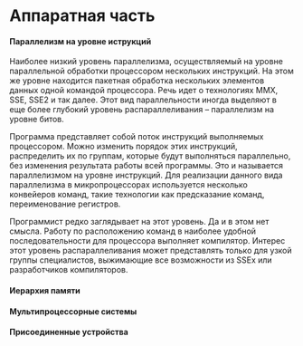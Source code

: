 # Аппаратная часть



#### Параллелизм на уровне иструкций 

Наиболее низкий уровень параллелизма, осуществляемый на уровне параллельной обработки процессором нескольких инструкций. На этом же уровне находится пакетная обработка нескольких элементов данных одной командой процессора. Речь идет о технологиях MMX, SSE, SSE2 и так далее. Этот вид параллельности иногда выделяют в еще более глубокий уровень распараллеливания – параллелизм на уровне битов.

Программа представляет собой поток инструкций выполняемых процессором. Можно изменить порядок этих инструкций, распределить их по группам, которые будут выполняться параллельно, без изменения результата работы всей программы. Это и называется параллелизмом на уровне инструкций. Для реализации данного вида параллелизма в микропроцессорах используется несколько конвейеров команд, такие технологии как предсказание команд, переименование регистров.

Программист редко заглядывает на этот уровень. Да и в этом нет смысла. Работу по расположению команд в наиболее удобной последовательности для процессора выполняет компилятор. Интерес этот уровень распараллеливания может представлять только для узкой группы специалистов, выжимающие все возможности из SSEx или разработчиков компиляторов.
#### Иерархия памяти 
#### Мультипроцессорные системы 
#### Присоединенные устройства
